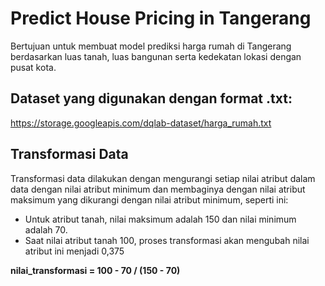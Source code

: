 # Predict House Pricing in Tangerang
Bertujuan untuk membuat model prediksi harga rumah di Tangerang berdasarkan luas tanah, luas bangunan serta kedekatan lokasi dengan pusat kota.

## Dataset yang digunakan dengan format .txt:

https://storage.googleapis.com/dqlab-dataset/harga_rumah.txt

## Transformasi Data

Transformasi data dilakukan dengan mengurangi setiap nilai atribut dalam data dengan nilai atribut minimum dan membaginya dengan nilai atribut maksimum yang dikurangi dengan nilai atribut minimum, seperti ini:

- Untuk atribut tanah, nilai maksimum adalah 150 dan nilai minimum adalah 70.
- Saat nilai atribut tanah 100, proses transformasi akan mengubah nilai atribut ini menjadi 0,375

<b> nilai_transformasi = 100 - 70 / (150 - 70) <b/>
